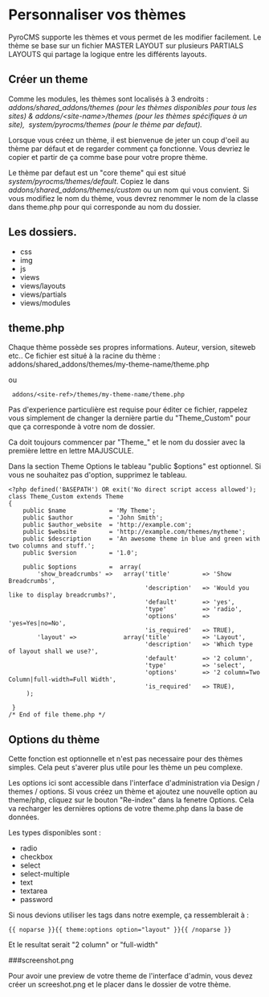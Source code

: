 # Personnaliser vos thèmes

PyroCMS supporte les thèmes et vous permet de les modifier facilement.
Le thème se base sur un fichier MASTER LAYOUT sur plusieurs PARTIALS LAYOUTS qui partage la logique entre les différents layouts.

## Créer un theme

Comme les modules, les thèmes sont localisés à 3 endroits : <dfn>addons/shared_addons/themes (pour les thèmes disponibles pour tous les sites) &amp;</dfn><dfn> addons/&lt;site-name&gt;/themes (pour les thèmes spécifiques à un site),&nbsp;</dfn><dfn> system/pyrocms/themes (pour le thème par defaut).</dfn>

Lorsque vous créez un thème, il est bienvenue de jeter un coup d'oeil au thème par défaut et de regarder comment ça fonctionne. Vous devriez le copier et partir de ça comme base pour votre propre thème.

Le thème par defaut est un &quot;core theme&quot; qui est situé <dfn>system/pyrocms/themes/default</dfn>.
Copiez le dans <dfn>addons/</dfn><dfn>shared_addons/</dfn><dfn>themes/custom</dfn> ou un nom qui vous convient.
Si vous modifiez le nom du thème, vous devrez renommer le nom de la classe dans theme.php pour qui corresponde au nom du dossier.

## Les dossiers.

* css
* img
* js
* views
* views/layouts
* views/partials
* views/modules

## theme.php

Chaque thème possède ses propres informations. Auteur, version, siteweb etc.. Ce fichier est situé à la racine du thème :
     addons/shared_addons/themes/my-theme-name/theme.php

ou

     addons/<site-ref>/themes/my-theme-name/theme.php
	 
Pas d'experience particulière est requise pour éditer ce fichier, rappelez vous simplement de changer la dernière partie du &quot;Theme\_Custom&quot; pour que ça corresponde à votre nom de dossier.

Ca doit toujours commencer par &quot;Theme\_&quot; et le nom du dossier avec la première lettre en lettre MAJUSCULE.

Dans la section Theme Options le tableau &quot;public $options&quot; est optionnel. Si vous ne souhaitez pas d'option, supprimez le tableau.

	<?php defined('BASEPATH') OR exit('No direct script access allowed');
	class Theme_Custom extends Theme
	{
	    public $name            = 'My Theme';
	    public $author          = 'John Smith';
	    public $author_website  = 'http://example.com';
	    public $website         = 'http://example.com/themes/mytheme';
	    public $description     = 'An awesome theme in blue and green with two columns and stuff.';
	    public $version         = '1.0';
	
	    public $options         =  array(
	        'show_breadcrumbs' =>   array('title'         => 'Show Breadcrumbs',
	                                      'description'   => 'Would you like to display breadcrumbs?',
	                                      'default'       => 'yes',
	                                      'type'          => 'radio',
	                                      'options'       => 'yes=Yes|no=No',
	                                      'is_required'   => TRUE),
	        'layout' =>             array('title'         => 'Layout',
	                                      'description'   => 'Which type of layout shall we use?',
	                                      'default'       => '2 column',
	                                      'type'          => 'select',
	                                      'options'       => '2 column=Two Column|full-width=Full Width',
	                                      'is_required'   => TRUE),
	     );
	
	 }
	/* End of file theme.php */

## Options du thème

Cette fonction est optionnelle et n'est pas necessaire pour des thèmes simples. Cela peut s'averer plus utile pour les thème un peu complexe.

Les options ici sont accessible dans l'interface d'administration via Design / themes / options.
Si vous créez un thème et ajoutez une nouvelle option au theme/php, cliquez sur le bouton "Re-index" dans la fenetre Options.
Cela va recharger les dernières options de votre theme.php dans la base de données.

Les types disponibles sont :

* radio
* checkbox
* select
* select-multiple
* text
* textarea
* password

Si nous devions utiliser les tags dans notre exemple, ça ressemblerait à : 

    {{ noparse }}{{ theme:options option="layout" }}{{ /noparse }}

Et le resultat serait  &quot;2 column&quot; or &quot;full-width&quot; 

###screenshot.png

Pour avoir une preview de votre theme de l'interface d'admin, vous devez créer un screeshot.png et le placer dans le dossier de votre thème.